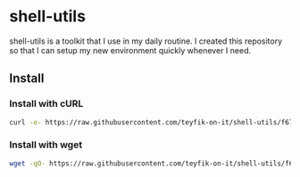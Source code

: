 # shell-utils

shell-utils is a toolkit that I use in my daily routine. I created this
repository so that I can setup my new environment quickly whenever I need.

## Install

### Install with cURL

```sh
curl -o- https://raw.githubusercontent.com/teyfik-on-it/shell-utils/f67f6c57a82c006c74f3869c2d175244aa3eb768/install.sh | bash
```

### Install with wget

```sh
wget -qO- https://raw.githubusercontent.com/teyfik-on-it/shell-utils/f67f6c57a82c006c74f3869c2d175244aa3eb768/install.sh | bash
```

